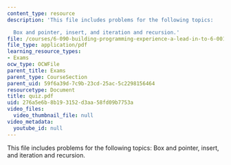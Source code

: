 ```yaml
---
content_type: resource
description: 'This file includes problems for the following topics:

  Box and pointer, insert, and iteration and recursion.'
file: /courses/6-090-building-programming-experience-a-lead-in-to-6-001-january-iap-2005/276a5e6b8b193152d3aa58fd09b7753a_quiz.pdf
file_type: application/pdf
learning_resource_types:
- Exams
ocw_type: OCWFile
parent_title: Exams
parent_type: CourseSection
parent_uid: 59f6a39d-7c9b-23cd-25ac-5c2298156464
resourcetype: Document
title: quiz.pdf
uid: 276a5e6b-8b19-3152-d3aa-58fd09b7753a
video_files:
  video_thumbnail_file: null
video_metadata:
  youtube_id: null
---
```

This file includes problems for the following topics:
Box and pointer, insert, and iteration and recursion.

